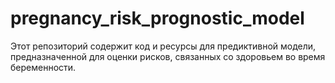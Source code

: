 # pregnancy_risk_prognostic_model
Этот репозиторий содержит код и ресурсы для предиктивной модели, предназначенной для оценки рисков, связанных со здоровьем во время беременности.
